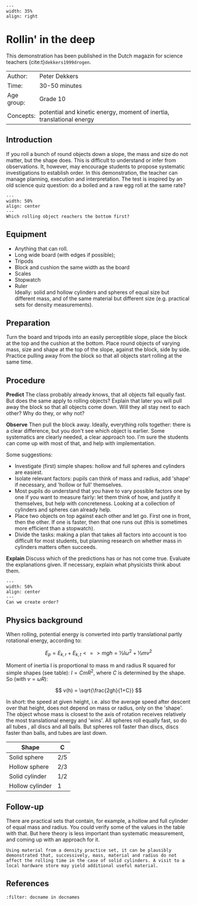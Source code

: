 ```{figure} ../../figures/confirmed.png
---
width: 35%
align: right
```

# Rollin' in the deep

This demonstration has been published in the Dutch magazin for science teachers {cite:t}`dekkers1999drogen`.

<table style="width: 100%; border-collapse: collapse; border: none;">
    <tr style="background-color: white;">
        <td style="text-align: left; padding: 3px; border: none;">Author:</td>
        <td style="text-align: left; padding: 3px; border: none;">Peter Dekkers</td>
    </tr>
    <tr style="background-color: white;">
        <td style="text-align: left; padding: 3px; border: none;">Time:</td>
        <td style="text-align: left; padding: 3px; border: none;">30-50 minutes</td>
    </tr>
    <tr style="background-color: white;">
        <td style="text-align: left; padding: 3px; border: none;">Age group:</td>
        <td style="text-align: left; padding: 3px; border: none;">Grade 10</td>
    </tr>
    <tr style="background-color: white;">
        <td style="text-align: left; padding: 3px; border: none;">Concepts:</td>
        <td style="text-align: left; padding: 3px; border: none;">potential and kinetic energy, moment of inertia, translational energy</td>
    </tr>
</table>

## Introduction
If you roll a bunch of round objects down a slope, the mass and size do not matter, but the shape does. This is difficult to understand or infer from observations. It, however, may encourage students to propose systematic investigations to establish order. In this demonstration, the teacher can manage planning, execution and interpretation. The test is inspired by an old science quiz question: do a boiled and a raw egg roll at the same rate? 

```{figure} demo92_figure1.jpg
---
width: 50%
align: center
---
Which rolling object reachers the bottom first?
```

## Equipment
* Anything that can roll. 
* Long wide board (with edges if possible); 
* Tripods
* Block and cushion the same width as the board
* Scales
* Stopwatch
* Ruler\
Ideally: solid and hollow cylinders and spheres of equal size but different mass, and of the same material but different size (e.g. practical sets for density measurements).

## Preparation
Turn the board and tripods into an easily perceptible slope, place the block at the top and the cushion at the bottom. Place round objects of varying mass, size and shape at the top of the slope, against the block, side by side. 
Practice pulling away from the block so that all objects start rolling at the same time.

## Procedure
**Predict** The class probably already knows, that all objects fall equally fast. But does the same apply to rolling objects? Explain that later you will pull away the block so that all objects come down. Will they all stay next to each other? Why do they, or why not? 

**Observe** Then pull the block away. Ideally, everything rolls together: there is a clear difference, but you don't see which object is earlier. Some systematics are clearly needed, a clear approach too. I'm sure the students can come up with most of that, and help with implementation.

Some suggestions:
- Investigate (first) simple shapes: hollow and full spheres and cylinders are easiest.
- Isolate relevant factors: pupils can think of mass and radius, add 'shape' if necessary, and 'hollow or full' themselves.
- Most pupils do understand that you have to vary possible factors one by one if you want to measure fairly: let them think of how, and justify it themselves, but help with concreteness. Looking at a collection of cylinders and spheres can already help.
- Place two objects on top against each other and let go. First one in front, then the other. If one is faster, then that one runs out (this is sometimes more efficient than a stopwatch).
- Divide the tasks: making a plan that takes all factors into account is too difficult for most students, but planning research on whether mass in cylinders matters often succeeds.

**Explain** Discuss which of the predictions has or has not come true. Evaluate the explanations given. If necessary, explain what physicists think about them.



```{figure} demo92_figure2.jpg
---
width: 50%
align: center
---
Can we create order?
```

## Physics background
When rolling, potential energy is converted into partly translational partly rotational energy, according to: 

$$
    E_p = E_{k,r} + E_{k,t} <=> mgh = ½Iω^2 + ½mv^2
$$ 

Moment of inertia I is proportional to mass m and radius R squared for simple shapes (see table):
 $I = CmR^2$, where $C$ is determined by the shape. 
So (with $v = ωR$): 

$$
    v(h) = \sqrt{\frac{2gh}{1+C}}
$$

In short: the speed at given height, i.e. also the average speed after descent over that height, does not depend on mass or radius, only on the 'shape'. The object whose mass is closest to the axis of rotation receives relatively the most translational energy and 'wins'. All spheres roll equally fast, so do all tubes , all discs and all balls. But spheres roll faster than discs, discs faster than balls, and tubes are last down.

|Shape|C|
|---|---|
|Solid sphere|2/5|
|Hollow sphere|2/3|
|Solid cylinder|1/2|
|Hollow cylinder|1|

## Follow-up
There are practical sets that contain, for example, a hollow and full cylinder of equal mass and radius. You could verify some of the values in the table with that. But here theory is less important than systematic measurement, and coming up with an approach for it. 

```{tip}
Using material from a density practice set, it can be plausibly demonstrated that, successively, mass, material and radius do not affect the rolling time in the case of solid cylinders. A visit to a local hardware store may yield additional useful material. 
```

## References
```{bibliography}
:filter: docname in docnames
```